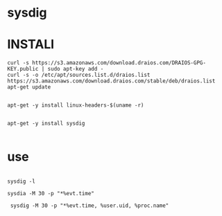 #  sysdig


# INSTALl

```
curl -s https://s3.amazonaws.com/download.draios.com/DRAIOS-GPG-KEY.public | sudo apt-key add -  
curl -s -o /etc/apt/sources.list.d/draios.list https://s3.amazonaws.com/download.draios.com/stable/deb/draios.list  
apt-get update


```



```
apt-get -y install linux-headers-$(uname -r)


```



```
apt-get -y install sysdig


```




#  use

```

sysdig -l 

sysdia -M 30 -p "*%evt.time"
```


```
 sysdig -M 30 -p "*%evt.time, %user.uid, %proc.name"
 
 ```
